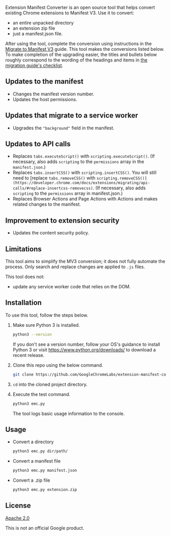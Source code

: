 Extension Manifest Converter is an open source tool that helps convert existing Chrome extensions to
Manifest V3. Use it to convert:

-  an entire unpacked directory
-  an extension zip file
-  just a manifest.json file.

After using the tool, complete the conversion using instructions in the [Migrate to Manifest
V3](https://developer.chrome.com/docs/extensions/migrating/) guide. This tool makes the conversions
listed below. To make completion of the upgrading easier, the titles and bullets below roughly
correspond to the wording of the headings and items in
[the migration guide's checklist](https://developer.chrome.com/docs/extensions/migrating/checklist/).

## Updates to the manifest

-  Changes the manifest version number. 
-  Updates the host permissions.

## Updates that migrate to a service worker

-  Upgrades the `"background"` field in the manifest.

## Updates to API calls

-  Replaces `tabs.executeScript()` with `scripting.executeScript()`. (If necessary, also adds
    `scripting` to the `permissions` array in the `manifest.json`.)
-  Replaces `tabs.insertCSS()` with `scripting.insertCSS()`. You will still need to
    [replace `tabs.removeCSS()` with `scripting.removeCSS()](https://developer.chrome.com/docs/extensions/migrating/api-calls/#replace-insertcss-removecss)`.
    (If necessary, also adds `scripting` to the `permissions` array in manifest.json.)
-  Replaces Browser Actions and Page Actions with Actions and makes related changes to the manifest.

## Improvement to extension security

-  Updates the content security policy.

## Limitations

This tool aims to simplify the MV3 conversion; it does not fully automate the process. Only search
and replace changes are applied to `.js` files.

This tool does not:

* update any service worker code that relies on the DOM.

## Installation

To use this tool, follow the steps below.

1. Make sure Python 3 is installed.

    ```bash
    python3 --version
    ```

    If you don't see a version number, follow your OS's guidance to install Python 3 or visit
    https://www.python.org/downloads/ to download a recent release.

2. Clone this repo using the below command.

    ```bash
    git clone https://github.com/GoogleChromeLabs/extension-manifest-converter
    ```

3. `cd` into the cloned project directory.

4. Execute the test command.

    ```bash
    python3 emc.py
    ```

    The tool logs basic usage information to the console.


## Usage

* Convert a directory

    ```bash
    python3 emc.py dir/path/
    ```

* Convert a manifest file

    ```bash
    python3 emc.py manifest.json
    ```

* Convert a .zip file

    ```bash
    python3 emc.py extension.zip
    ```
    
## License
[Apache 2.0](https://github.com/GoogleChromeLabs/extension-manifest-converter/blob/master/LICENSE)

This is not an official Google product.
